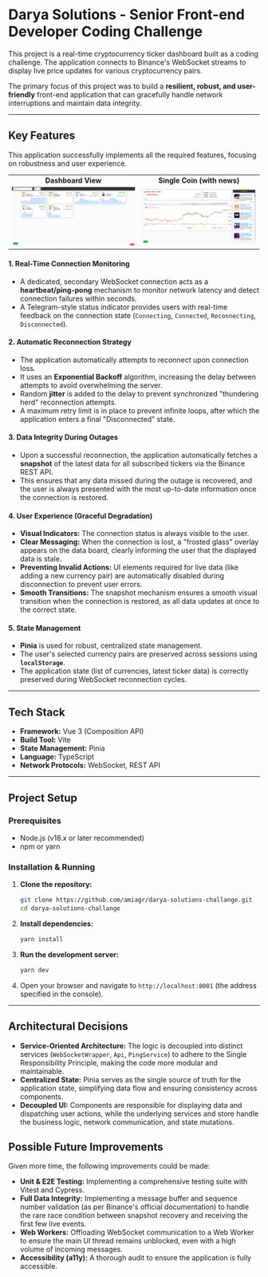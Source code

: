 # Darya Solutions - Senior Front-end Developer Coding Challenge

This project is a real-time cryptocurrency ticker dashboard built as a coding challenge. The application connects to Binance's WebSocket streams to display live price updates for various cryptocurrency pairs.

The primary focus of this project was to build a **resilient, robust, and user-friendly** front-end application that can gracefully handle network interruptions and maintain data integrity.

---

## Key Features

This application successfully implements all the required features, focusing on robustness and user experience.

<table align="center">
  <tr>
    <td align="center"><strong>Dashboard View</strong></td>
    <td align="center"><strong>Single Coin (with news)</strong></td>
  </tr>
  <tr>
    <td><img src="./screenshots/dashboard-view.png" alt="Dashboard showing live data and connection status" width="450"></td>
    <td><img src="./screenshots/disconnected-state.png" alt="Overlay showing stale data message during disconnection" width="450"></td>
  </tr>
</table>

#### 1. **Real-Time Connection Monitoring**
* A dedicated, secondary WebSocket connection acts as a **heartbeat/ping-pong** mechanism to monitor network latency and detect connection failures within seconds.
* A Telegram-style status indicator provides users with real-time feedback on the connection state (`Connecting`, `Connected`, `Reconnecting`, `Disconnected`).

#### 2. **Automatic Reconnection Strategy**
* The application automatically attempts to reconnect upon connection loss.
* It uses an **Exponential Backoff** algorithm, increasing the delay between attempts to avoid overwhelming the server.
* Random **jitter** is added to the delay to prevent synchronized "thundering herd" reconnection attempts.
* A maximum retry limit is in place to prevent infinite loops, after which the application enters a final "Disconnected" state.

#### 3. **Data Integrity During Outages**
* Upon a successful reconnection, the application automatically fetches a **snapshot** of the latest data for all subscribed tickers via the Binance REST API.
* This ensures that any data missed during the outage is recovered, and the user is always presented with the most up-to-date information once the connection is restored.

#### 4. **User Experience (Graceful Degradation)**
* **Visual Indicators:** The connection status is always visible to the user.
* **Clear Messaging:** When the connection is lost, a "frosted glass" overlay appears on the data board, clearly informing the user that the displayed data is stale.
* **Preventing Invalid Actions:** UI elements required for live data (like adding a new currency pair) are automatically disabled during disconnection to prevent user errors.
* **Smooth Transitions:** The snapshot mechanism ensures a smooth visual transition when the connection is restored, as all data updates at once to the correct state.

#### 5. **State Management**
* **Pinia** is used for robust, centralized state management.
* The user's selected currency pairs are preserved across sessions using **`localStorage`**.
* The application state (list of currencies, latest ticker data) is correctly preserved during WebSocket reconnection cycles.

---

## Tech Stack

* **Framework:** Vue 3 (Composition API)
* **Build Tool:** Vite
* **State Management:** Pinia
* **Language:** TypeScript
* **Network Protocols:** WebSocket, REST API

---

## Project Setup

### Prerequisites
* Node.js (v18.x or later recommended)
* npm or yarn

### Installation & Running

1.  **Clone the repository:**
    ```sh
    git clone https://github.com/amiagr/darya-solutions-challange.git
    cd darya-solutions-challange
    ```

2.  **Install dependencies:**
    ```sh
    yarn install
    ```

3.  **Run the development server:**
    ```sh
    yarn dev
    ```

4.  Open your browser and navigate to `http://localhost:8001` (the address specified in the console).

---

## Architectural Decisions

* **Service-Oriented Architecture:** The logic is decoupled into distinct services (`WebSocketWrapper`, `Api`, `PingService`) to adhere to the Single Responsibility Principle, making the code more modular and maintainable.
* **Centralized State:** Pinia serves as the single source of truth for the application state, simplifying data flow and ensuring consistency across components.
* **Decoupled UI:** Components are responsible for displaying data and dispatching user actions, while the underlying services and store handle the business logic, network communication, and state mutations.

## Possible Future Improvements

Given more time, the following improvements could be made:

* **Unit & E2E Testing:** Implementing a comprehensive testing suite with Vitest and Cypress.
* **Full Data Integrity:** Implementing a message buffer and sequence number validation (as per Binance's official documentation) to handle the rare race condition between snapshot recovery and receiving the first few live events.
* **Web Workers:** Offloading WebSocket communication to a Web Worker to ensure the main UI thread remains unblocked, even with a high volume of incoming messages.
* **Accessibility (a11y):** A thorough audit to ensure the application is fully accessible.

